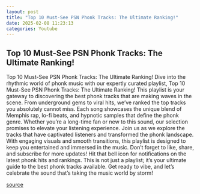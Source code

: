 ```yaml
---
layout: post
title: "Top 10 Must-See PSN Phonk Tracks: The Ultimate Ranking!"
date: 2025-02-08 11:23:13
categories: Youtube
---
```


## Top 10 Must-See PSN Phonk Tracks: The Ultimate Ranking!

Top 10 Must-See PSN Phonk Tracks: The Ultimate Ranking!
Dive into the rhythmic world of phonk music with our expertly curated playlist, Top 10 Must-See PSN Phonk Tracks: The Ultimate Ranking! This playlist is your gateway to discovering the best phonk tracks that are making waves in the scene. 
From underground gems to viral hits, we’ve ranked the top tracks you absolutely cannot miss. Each song showcases the unique blend of Memphis rap, lo-fi beats, and hypnotic samples that define the phonk genre. Whether you’re a long-time fan or new to this sound, our selection promises to elevate your listening experience.
Join us as we explore the tracks that have captivated listeners and transformed the phonk landscape. With engaging visuals and smooth transitions, this playlist is designed to keep you entertained and immersed in the music. 
Don’t forget to like, share, and subscribe for more updates! Hit that bell icon for notifications on the latest phonk hits and rankings. This is not just a playlist; it’s your ultimate guide to the best phonk tracks available. Get ready to vibe, and let’s celebrate the sound that’s taking the music world by storm!

[source](https://www.youtube.com/playlist?list=PLpv4c_6ttqEBlcn2m_Cvt6o_17DMVfJmT)